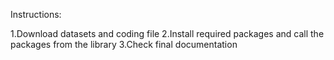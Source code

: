 
Instructions:

1.Download datasets and coding file
2.Install required packages and call the packages from the library
3.Check final documentation
